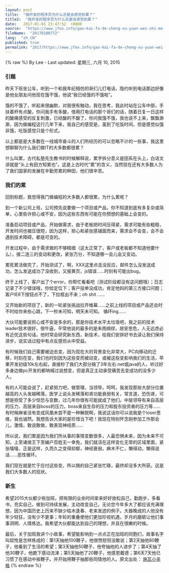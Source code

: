 ```yaml
---
layout: post
title:  "搞开发的程序员为什么总是会感觉到累？"
title2:  "搞开发的程序员为什么总是会感觉到累？"
date:   2017-01-01 23:47:52  +0800
source:  "https://www.jfox.info/gao-kai-fa-de-cheng-xu-yuan-wei-shi-me-zong-shi-hui-gan-jue-dao-lei.html"
fileName:  "20170100772"
lang:  "zh_CN"
published: true
permalink: "2017/https://www.jfox.info/gao-kai-fa-de-cheng-xu-yuan-wei-shi-me-zong-shi-hui-gan-jue-dao-lei.html"
---
```

{% raw %}
By Lee - Last updated: 星期三, 六月 10, 2015

### **引题**

昨天下班坐公车，听到一个和我年纪相仿的哥们儿打电话，隐约听到电话那边好像是他女朋友问他现在饿不饿，他说“我已经饿的不饿啦”。

饿的不饿了，听起来很幽默，对我很有触动，我在思考，我此时站在公车中部，手扶着杆有点酸，你问我手有多酸，借用打电话的那个哥们的话，随着日复一日这样的酸痛感受的反复刺激，已经酸的不酸了，你问我饿不饿，我也说不上来，飘飘渺渺，因为做编程这行几年下来，我自己的感受是，虽到了吃饭时间，但是感觉似饿非饿，吃饭感觉只是个形式。

以上都是是大多数在一线城市奋斗的人们所经历的可以忽略不计的一些事，我这里想聊聊为什么我们做IT的大多数都很累？

什么叫累，古代私塾先生教书的时候解释说，累字拆分意义是田系在头上，白话文讲就是“头上有田方知累也”。这是上古时代“累”的含义，当然现在还有大多数人为了我们国家的发展在辛勤劳累的种田，他们很辛苦。

### **我们的累**

回到标题，我觉得我门做编程的大多数人都很累，为什么累呢？

到一个新公司上班，公司预先说要做一个项目或产品，你不知道到底有多复杂或简单，心里些许担心或不安，因为这些东西有可能在你预想的基础上会变的。

准备启动项目或产品，开始做需求，由于老板把时间压得紧，需求可能有些粗糙，开发时间也被压很短，因为这样，担心和紧张感铺面而来，需求会不会变，会不会遇到技术障碍，都是可变的。

开发过程中，由于需求做的不够精细（这太正常了，客户或老板都不知道他要什么），接二连三的变动和更改，紧张万分，不知道哪一会儿会又变动。

累死累活做完了，开始测试了，啊，XXX这里点击没反应，邮件怎么没发送成功，怎么发送成功了没收到，又报黄页，js错误……时刻有可能出bug。

终于上线了，客户出了个error，你帮忙看看吧（测试阶段都没有这问题哦）；日志记录了不少错误哦，你给定位下；客户投单没成功，肯定他妈的第三方接口问题；客户IE6下按钮点不了，下拉框出不来；oh shit ……

又开始新的项目了，新的一轮紧张挑战拉开帷幕……之前上线的项目或产品还会时不时给你来些心跳，下一秒未可知，明天未可知。
循环ing……

大伙可能要说担心或不安是多余的，那是你技术水平太垃圾吧，我之前的技术leader技术很好，很牛逼，平常他说的最多的是未雨绸缪，居安思危，人无远虑必有近忧这些句话。他时常会研究新东西，新技术，给我们安排好书去读让我们保持进步，说实话过程中有点反感但从中受益。

有时候我们自己需要被迫去变，因为现在大的背景变化非常大，PC向移动的迁移，时刻在变，我们也时刻因为这些变而被动变，或被这些变影响我们的生活，苹果开发初级10k左右起，直接秒了我们大部分搞了3年左右.net或java的人，听过好多身边做pc开发的都呐喊过说想变，但是真正主动承受痛苦去变成功的没多少人。

有的人可能会说了，赶紧努力吧，做管理，当领导，呵呵，我发现那些大部分位置越高的人头发越稀落，医学上说头发稀落和肾功能衰弱有关，常言道，恐伤肾，可想是担受了多少惊恐与变数，过几年你很有可能就成了他们。中层领导有来自高层的压力，高层来自boss的压力，boss来自生存的压力和股东投资者的压力等……有时候麻雀没有变成凤凰未尝不是一种解脱啊，我说这话你可以说我是个loser思维，我也诚然。我想告诉大家的是珍惜当下吧！我现在特别怀念刚参加工作那会儿，激情，敢说敢做，敢表现神经质……

所以说，我们累是因为我们所从事的事情变数很多，人最恐惧未来，因为未来不可知，上至诸侯王下至编户百姓无一幸免，我们就活在这样变化无常的区域里面，紧张嘻嘻，正是这样，久而久之变得抑郁，神经衰弱，麻木不仁，懒得动，懒得说话……恶性循环。

我们现在就是忙于应付这些变，所以搞的自己紧张忙碌，最终却没多大所获。这是我们大多数人的现状。

### **新生**

希望2015大伙都少些加班，把有限的业余时间拿来好好放松自己，勤跑步，多看书，充实自己，做到可持续发展，主动改变自己，无论您今年多大了都应该充满理想，因为中国历史上历来不缺少枯木逢春、老来发迹的例子。大器晚成的人他没有年少轻狂，没有少不更事；年轮的重叠使他们更加珍视机遇，岁月的磨砺让他们事事洞明、人情练达。我希望大伙都能达到自己的理想，并且在很嫩的时候。

最后，关于加班我讲个小故事，希望能影响到一点点正在加班的同胞们，故事名字叫奴性是怎样练成的：第1天抽他100鞭子，他很愤怒但没敢说；第2天抽他80鞭子，他看到了生活的希望；第3天抽他50鞭子，他夸抽他的人进步了；第4天抽了他30鞭子，他跪下感动流涕；第5天抽他了20鞭子，他感恩戴德；第6天7天他已习惯了在感动中挨鞭子。并开始用鞭子抽那些同情他的人。原文出处： [施瓦小辛格](/url.php?_src=&amp;isencode=1&amp;content=dGltZT0xNDMzODY1MzQ0Njc5JnVybD1odHRwJTNBJTJGJTJGd3d3LmNuYmxvZ3MuY29tJTJGd2VueWFuZy1yaW8lMkZwJTJGNDI2MTk4Ny5odG1s)
{% endraw %}
